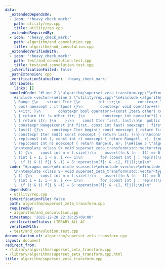 ```yaml
---
data:
  _extendedDependsOn:
  - icon: ':heavy_check_mark:'
    path: utility/rep.cpp
    title: utility/rep.cpp
  _extendedRequiredBy:
  - icon: ':heavy_check_mark:'
    path: algorithm/and_convolution.cpp
    title: algorithm/and_convolution.cpp
  _extendedVerifiedWith:
  - icon: ':heavy_check_mark:'
    path: test/and_convolution.test.cpp
    title: test/and_convolution.test.cpp
  _isVerificationFailed: false
  _pathExtension: cpp
  _verificationStatusIcon: ':heavy_check_mark:'
  attributes:
    links: []
  bundledCode: "#line 2 \"algorithm/superset_zeta_transform.cpp\"\n#include <cassert>\n\
    #include <vector>\n#line 2 \"utility/rep.cpp\"\n#include <algorithm>\n\nclass\
    \ Range {\n    struct Iter {\n        int itr;\n        constexpr Iter(const int\
    \ pos) noexcept : itr(pos) {}\n        constexpr void operator++() noexcept {\
    \ ++itr; }\n        constexpr bool operator!=(const Iter& other) const noexcept\
    \ { return itr != other.itr; }\n        constexpr int operator*() const noexcept\
    \ { return itr; }\n    };\n    const Iter first, last;\n\n  public:\n    explicit\
    \ constexpr Range(const int first, const int last) noexcept : first(first), last(std::max(first,\
    \ last)) {}\n    constexpr Iter begin() const noexcept { return first; }\n   \
    \ constexpr Iter end() const noexcept { return last; }\n};\n\nconstexpr Range\
    \ rep(const int l, const int r) noexcept { return Range(l, r); }\nconstexpr Range\
    \ rep(const int n) noexcept { return Range(0, n); }\n#line 5 \"algorithm/superset_zeta_transform.cpp\"\
    \n\ntemplate <class S> void superset_zeta_transform(std::vector<typename S::Type>&\
    \ f) {\n    const int n = f.size();\n    assert((n & (n - 1)) == 0);\n    for\
    \ (int i = 1; i < n; i <<= 1)\n        for (const int j : rep(n))\n          \
    \  if (j & i) f[j & ~i] = S::operation(f[j & ~i], f[j]);\n}\n"
  code: "#pragma once\n#include <cassert>\n#include <vector>\n#include \"../utility/rep.cpp\"\
    \n\ntemplate <class S> void superset_zeta_transform(std::vector<typename S::Type>&\
    \ f) {\n    const int n = f.size();\n    assert((n & (n - 1)) == 0);\n    for\
    \ (int i = 1; i < n; i <<= 1)\n        for (const int j : rep(n))\n          \
    \  if (j & i) f[j & ~i] = S::operation(f[j & ~i], f[j]);\n}\n"
  dependsOn:
  - utility/rep.cpp
  isVerificationFile: false
  path: algorithm/superset_zeta_transform.cpp
  requiredBy:
  - algorithm/and_convolution.cpp
  timestamp: '2021-12-28 22:38:25+09:00'
  verificationStatus: LIBRARY_ALL_AC
  verifiedWith:
  - test/and_convolution.test.cpp
documentation_of: algorithm/superset_zeta_transform.cpp
layout: document
redirect_from:
- /library/algorithm/superset_zeta_transform.cpp
- /library/algorithm/superset_zeta_transform.cpp.html
title: algorithm/superset_zeta_transform.cpp
---
```

